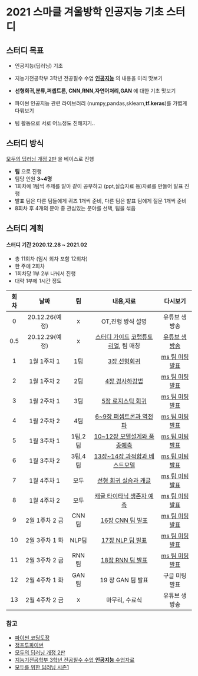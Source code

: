 # 2021 스마클 겨울방학 인공지능 기초 스터디


## 스터디 목표

- 인공지능(딥러닝) 기초 

- 지능기전공학부 3학년 전공필수 수업 [**인공지능**](https://github.com/sejongresearch/2020.Spring.AI) 의 내용을 미리 맛보기

- **선형회귀,분류,퍼셉트론, CNN,RNN,자연어처리,GAN** 에 대한 기초 맛보기

- 파이썬 인공지능 관련 라이브러리 (numpy,pandas,sklearn,**tf.keras**)를 가볍게 다뤄보기

- 팀 활동으로 서로 어느정도 친해지기.. 


## 스터디 방식
 [모두의 딥러닝 개정 2판](https://thebook.io/080228/) 을 베이스로 진행 

- **팀** 으로 진행
- 팀당 인원 **3~4명**
- 1회차에 1팀씩 주제를 맡아 같이 공부하고 (ppt,실습자료 등)자료를 만들어 발표 진행
- 발표 팀은 다른 팀들에게 퀴즈 1개씩 준비, 다른 팀은 발표 팀에게 질문 1개씩 준비  
- 8회차 후 4개의 분야 중 관심있는 분야를 선택, 팀을 섞음



## 스터디 계획
#### 스터디 기간 2020.12.28 ~ 2021.02

- 총 11회차 (임시 회차 포함 12회차)
- 한 주에 2회차 
- 1회차당 1부 2부 나눠서 진행
- 대략 1부에 1시간 정도

|회차|날짜|팀|내용,자료|다시보기|
|:---:|:---:|:---:|:---:|:---:|
0|20.12.26(예정)|x|OT,진행 방식 설명|유튜브 생방송|
0.5|20.12.29(예정)|x|[스터디 가이드](https://github.com/sejongsmarcle/2021_Winter_AiStudy/blob/main/%EC%8A%A4%ED%84%B0%EB%94%94%EC%A7%84%ED%96%89%EA%B0%80%EC%9D%B4%EB%93%9C.md)  [코랩튜토리얼](https://github.com/sejongsmarcle/2021_Winter_AiStudy/blob/main/%EC%8A%A4%ED%84%B0%EB%94%94%20%EC%9E%90%EB%A3%8C/0%ED%9A%8C%EC%B0%A8/0%ED%9A%8C%EC%B0%A8_%EC%BD%94%EB%9E%A9%ED%8A%9C%ED%86%A0%EB%A6%AC%EC%96%BC.ipynb), 팀 매칭|[유튜브 생방송](https://youtu.be/m-1VdnnI8_o)|
1|1월 1주차 1|1팀|[3장 선형회귀](https://github.com/sejongsmarcle/2021_Winter_AiStudy/tree/main/%EC%8A%A4%ED%84%B0%EB%94%94%20%EC%9E%90%EB%A3%8C/1%ED%9A%8C%EC%B0%A8)|[ms 팀 미팅 발표](https://youtu.be/1B5XqXF0aQ0)|
2|1월 1주차 2|2팀|[4장 경사하강법](https://github.com/sejongsmarcle/2021_Winter_AiStudy/tree/main/%EC%8A%A4%ED%84%B0%EB%94%94%20%EC%9E%90%EB%A3%8C/2%ED%9A%8C%EC%B0%A8)|[ms 팀 미팅 발표](https://youtu.be/DX74tQ57q8U)|
3|1월 2주차 1|3팀|[5장 로지스틱 회귀](https://github.com/sejongsmarcle/2021_Winter_AiStudy/tree/main/%EC%8A%A4%ED%84%B0%EB%94%94%20%EC%9E%90%EB%A3%8C/3%ED%9A%8C%EC%B0%A8)|[ms 팀 미팅 발표](https://youtu.be/gxFTLrgePRE)|
4|1월 2주차 2|4팀|[6~9장 퍼셉트론과 역전파](https://github.com/sejongsmarcle/2021_Winter_AiStudy/tree/main/%EC%8A%A4%ED%84%B0%EB%94%94%20%EC%9E%90%EB%A3%8C/4%ED%9A%8C%EC%B0%A8)|[ms 팀 미팅 발표](https://youtu.be/q3nutTdLePw)|
5|1월 3주차 1|1팀,2팀|[10~12장 모델설계와 품종예측](https://github.com/sejongsmarcle/2021_Winter_AiStudy/tree/main/%EC%8A%A4%ED%84%B0%EB%94%94%20%EC%9E%90%EB%A3%8C/5%ED%9A%8C%EC%B0%A8)|[ms 팀 미팅 발표](https://youtu.be/8eCWLoJREy4)|
6|1월 3주차 2|3팀,4팀|[13장~14장 과적합과 베스트모델](https://github.com/sejongsmarcle/2021_Winter_AiStudy/tree/main/%EC%8A%A4%ED%84%B0%EB%94%94%20%EC%9E%90%EB%A3%8C/6%ED%9A%8C%EC%B0%A8)|[ms 팀 미팅 발표](https://youtu.be/fv6jlUXBCLo)|
7|1월 4주차 1|모두|[선형 회귀 실습과 캐글](https://github.com/sejongsmarcle/2021_Winter_AiStudy/tree/main/%EC%8A%A4%ED%84%B0%EB%94%94%20%EC%9E%90%EB%A3%8C/7%ED%9A%8C%EC%B0%A8)|[ms 팀 미팅 발표](https://youtu.be/Z-uvs8vm-UY)|
8|1월 4주차 2|모두|[캐글 타이타닉 생존자 예측](https://github.com/sejongsmarcle/2021_Winter_AiStudy/tree/main/%EC%8A%A4%ED%84%B0%EB%94%94%20%EC%9E%90%EB%A3%8C/8%ED%9A%8C%EC%B0%A8)|[ms 팀 미팅 발표](https://youtu.be/1tIFsMZ4n-4)|
9|2월 1주차 2 금|CNN 팀|[16장 CNN 팀 발표](https://github.com/sejongsmarcle/2021_Winter_AiStudy/tree/main/%EC%8A%A4%ED%84%B0%EB%94%94%20%EC%9E%90%EB%A3%8C/9%ED%9A%8C%EC%B0%A8)|[ms 팀 미팅 발표](https://youtu.be/NKcgHABJV4I)|
10|2월 3주차 1 화|NLP팀|[17장 NLP 팀 발표](https://github.com/sejongsmarcle/2021_Winter_AiStudy/tree/main/%EC%8A%A4%ED%84%B0%EB%94%94%20%EC%9E%90%EB%A3%8C/10%ED%9A%8C%EC%B0%A8)|[ms 팀 미팅 발표](https://youtu.be/mKEKO01d0IU)|
11|2월 3주차 2 금|RNN팀|[18장 RNN 팀 발표](https://github.com/sejongsmarcle/2021_Winter_AiStudy/tree/main/%EC%8A%A4%ED%84%B0%EB%94%94%20%EC%9E%90%EB%A3%8C/11%ED%9A%8C%EC%B0%A8)|[ms 팀 미팅 발표]()|
12|2월 4주차 1 화|GAN 팀|19 장 GAN 팀 발표|구글 미팅 발표|
13|2월 4주차 2 금|x| 마무리, 수료식|유튜브 생방송|


### 참고
- [파이썬 코딩도장](https://dojang.io/course/view.php?id=7)
- [점프투파이썬](https://wikidocs.net/book/1)
- [모두의 딥러닝 개정 2판](https://thebook.io/080228/)
- [지능기전공학부 3학년 전공필수 수업 **인공지능** 수업자료](https://github.com/sejongresearch/2020.Spring.AI)
- [모두를 위한 딥러닝 시즌1](https://youtube.com/playlist?list=PLlMkM4tgfjnLSOjrEJN31gZATbcj_MpUm)
